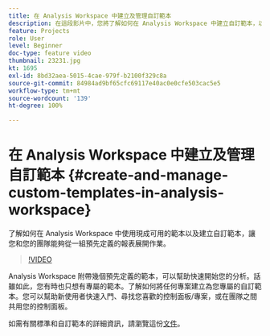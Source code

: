 ```yaml
---
title: 在 Analysis Workspace 中建立及管理自訂範本
description: 在這段影片中，您將了解如何在 Analysis Workspace 中建立自訂範本，以便您和您的團隊可以從一組特定報表展開作業。
feature: Projects
role: User
level: Beginner
doc-type: feature video
thumbnail: 23231.jpg
kt: 1695
exl-id: 8bd32aea-5015-4cae-979f-b2100f329c8a
source-git-commit: 84984ad9bf65cfc69117e40ac0e0cfe503cac5e5
workflow-type: tm+mt
source-wordcount: '139'
ht-degree: 100%

---
```


# 在 Analysis Workspace 中建立及管理自訂範本 {#create-and-manage-custom-templates-in-analysis-workspace}

了解如何在 Analysis Workspace 中使用現成可用的範本以及建立自訂範本，讓您和您的團隊能夠從一組預先定義的報表展開作業。

>[!VIDEO](https://video.tv.adobe.com/v/3428581/?quality=12&learn=on&captions=chi_hant)

Analysis Workspace 附帶幾個預先定義的範本，可以幫助快速開始您的分析。話雖如此，您有時也只想有專屬的範本。了解如何將任何專案建立為您專屬的自訂範本。您可以幫助新使用者快速入門、尋找您喜歡的控制面板/專案，或在團隊之間共用您的控制面板。

如需有關標準和自訂範本的詳細資訊，請瀏覽這份[文件](https://experienceleague.adobe.com/docs/analytics/analyze/analysis-workspace/build-workspace-project/starter-projects.html?lang=zh-Hant)。

